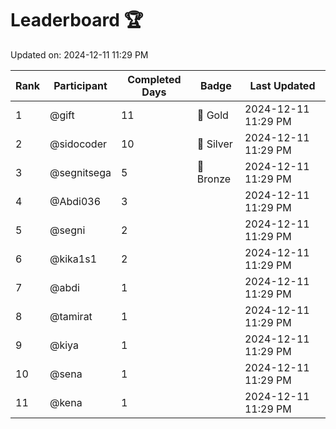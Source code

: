 # Leaderboard 🏆

Updated on: 2024-12-11 11:29 PM

| Rank | Participant       | Completed Days | Badge      | Last Updated         |
|------|-------------------|----------------|------------|----------------------|
| 1    | @gift             | 11             | 🏅 Gold     | 2024-12-11 11:29 PM |
| 2    | @sidocoder        | 10             | 🥈 Silver   | 2024-12-11 11:29 PM |
| 3    | @segnitsega       | 5              | 🥉 Bronze   | 2024-12-11 11:29 PM |
| 4    | @Abdi036          | 3              |            | 2024-12-11 11:29 PM |
| 5    | @segni            | 2              |            | 2024-12-11 11:29 PM |
| 6    | @kika1s1          | 2              |            | 2024-12-11 11:29 PM |
| 7    | @abdi             | 1              |            | 2024-12-11 11:29 PM |
| 8    | @tamirat          | 1              |            | 2024-12-11 11:29 PM |
| 9    | @kiya             | 1              |            | 2024-12-11 11:29 PM |
| 10   | @sena             | 1              |            | 2024-12-11 11:29 PM |
| 11   | @kena             | 1              |            | 2024-12-11 11:29 PM |
